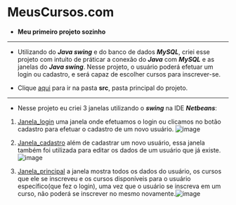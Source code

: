 # MeusCursos.com

* __Meu primeiro projeto sozinho__  
---

* Utilizando do **_Java swing_** e do banco de dados **_MySQL_**, criei esse projeto com intuito de práticar a conexão do **_Java_** com **_MySQL_** e as janelas do **_Java swing_**. Nesse projeto, o usuário poderá efetuar um login ou cadastro, e será capaz de escolher cursos para inscrever-se.

* Clique [aqui](https://github.com/JaoVitorPeixoto/MeusCursos.com/tree/main/Arquivos-do-projeto/src) para ir na pasta __src__, pasta principal do projeto.
---

* Nesse projeto eu criei 3 janelas utilizando o **_swing_** na IDE **_Netbeans_**:

1. [Janela_login](https://github.com/JaoVitorPeixoto/MeusCursos.com/blob/main/Arquivos-do-projeto/src/VIEWS/Janela_login.java) uma janela onde efetuamos o login ou clicamos no botão cadastro para efetuar o cadastro de um novo usuário. ![image](https://user-images.githubusercontent.com/95388915/161402367-419930eb-bd79-4ef5-87ad-c8a69d419142.png)

1. [Janela_cadastro](https://github.com/JaoVitorPeixoto/MeusCursos.com/blob/main/Arquivos-do-projeto/src/VIEWS/Janela_cadastro.java) além de cadastrar um novo usuário, essa janela também foi utilizada para editar os dados de um usuário que já existe.![image](https://user-images.githubusercontent.com/95388915/161402507-a6531dbf-4bf1-4af2-b2c4-e3600ab7fa0b.png)

1. [Janela_principal](https://github.com/JaoVitorPeixoto/MeusCursos.com/blob/main/Arquivos-do-projeto/src/VIEWS/Janela_principal.form) a janela mostra todos os dados do usuário, os cursos que ele se inscreveu e os cursos disponíveis para o usuário específico(que fez o login), uma vez que o usuário se inscreva em um curso, não poderá se inscrever no mesmo novamente.![image](https://user-images.githubusercontent.com/95388915/161402785-69a61aae-6734-4bd4-99df-61520f2a7f20.png)



